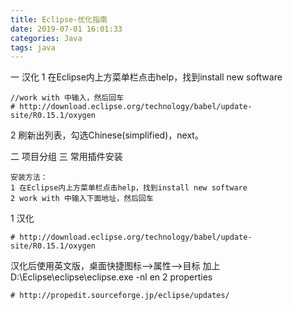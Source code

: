 ```yaml
---
title: Eclipse-优化指南
date: 2019-07-01 16:01:33
categories: Java
tags: java
---
```



一 汉化
1 在Eclipse内上方菜单栏点击help，找到install new software
```
//work with 中输入，然后回车
# http://download.eclipse.org/technology/babel/update-site/R0.15.1/oxygen
```
2 刷新出列表，勾选Chinese(simplified)，next。 

二 项目分组
三 常用插件安装
```
安装方法：
1 在Eclipse内上方菜单栏点击help，找到install new software
2 work with 中输入下面地址，然后回车
```
1 汉化
```
# http://download.eclipse.org/technology/babel/update-site/R0.15.1/oxygen
```
汉化后使用英文版，桌面快捷图标-->属性-->目标
加上 D:\Eclipse\eclipse\eclipse.exe -nl en
2 properties
```
# http://propedit.sourceforge.jp/eclipse/updates/
```
